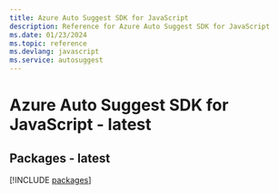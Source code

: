 ```yaml
---
title: Azure Auto Suggest SDK for JavaScript
description: Reference for Azure Auto Suggest SDK for JavaScript
ms.date: 01/23/2024
ms.topic: reference
ms.devlang: javascript
ms.service: autosuggest
---
```

# Azure Auto Suggest SDK for JavaScript - latest
## Packages - latest
[!INCLUDE [packages](auto-suggest-index.md)]